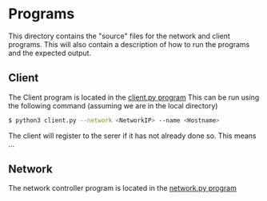 # Programs

This directory contains the "source" files for the network and client programs. This will also contain a description of how to run the programs and the expected output.
## Client
The Client program is located in the [client.py program](Client/client.py) 
This can be run using the following command (assuming we are in the local directory)
```sh
$ python3 client.py --network <NetworkIP> --name <Hostname>
```
The client will register to the serer if it has not already done so. This means ...


## Network
The network controller program is located in the [network.py program](Network/network.py)

